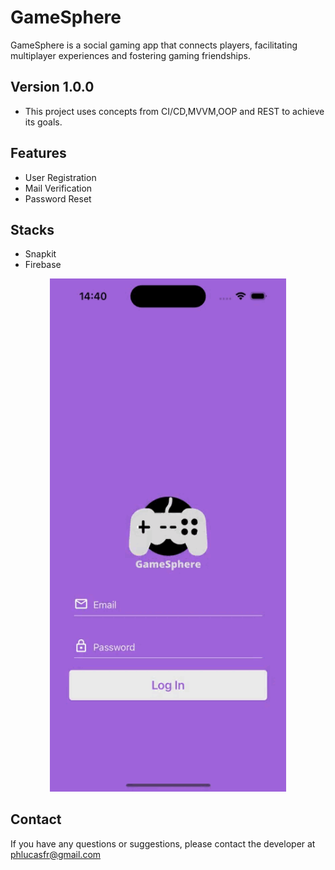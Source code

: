 # GameSphere
GameSphere is a social gaming app that connects players, facilitating multiplayer experiences and fostering gaming friendships.

## Version 1.0.0
- This project uses concepts from CI/CD,MVVM,OOP and REST to achieve its goals.

## Features
- User Registration
- Mail Verification
- Password Reset

## Stacks
- Snapkit
- Firebase

<div style="text-align:center;">
  <img src="https://github.com/phlucasfr/GameSphere/blob/main/Screenshots/01.gif" style="width: 75%; height: 75%;">
</div>

## Contact
If you have any questions or suggestions, please contact the developer at phlucasfr@gmail.com
